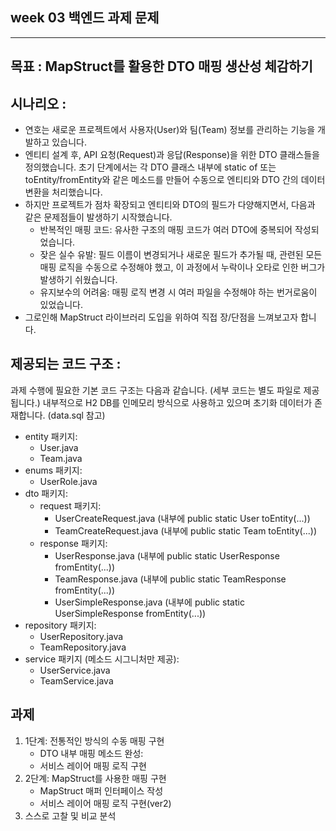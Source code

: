 ## week 03 백엔드 과제 문제

---

## 목표 : MapStruct를 활용한 DTO 매핑 생산성 체감하기

## 시나리오 :

- 연호는 새로운 프로젝트에서 사용자(User)와 팀(Team) 정보를 관리하는 기능을 개발하고 있습니다.
- 엔티티 설계 후, API 요청(Request)과 응답(Response)을 위한 DTO 클래스들을 정의했습니다. 초기 단계에서는 각 DTO 클래스 내부에 static of 또는 toEntity/fromEntity와
  같은 메소드를 만들어 수동으로 엔티티와 DTO 간의 데이터 변환을 처리했습니다.
- 하지만 프로젝트가 점차 확장되고 엔티티와 DTO의 필드가 다양해지면서, 다음과 같은 문제점들이 발생하기 시작했습니다.
    - 반복적인 매핑 코드: 유사한 구조의 매핑 코드가 여러 DTO에 중복되어 작성되었습니다.
    - 잦은 실수 유발: 필드 이름이 변경되거나 새로운 필드가 추가될 때, 관련된 모든 매핑 로직을 수동으로 수정해야 했고, 이 과정에서 누락이나 오타로 인한 버그가 발생하기 쉬웠습니다.
    - 유지보수의 어려움: 매핑 로직 변경 시 여러 파일을 수정해야 하는 번거로움이 있었습니다.
- 그로인해 MapStruct 라이브러리 도입을 위하여 직접 장/단점을 느껴보고자 합니다.

## 제공되는 코드 구조 :

과제 수행에 필요한 기본 코드 구조는 다음과 같습니다. (세부 코드는 별도 파일로 제공됩니다.)
내부적으로 H2 DB를 인메모리 방식으로 사용하고 있으며 초기화 데이터가 존재합니다. (data.sql 참고)

- entity 패키지:
    - User.java
    - Team.java
- enums 패키지:
    - UserRole.java
- dto 패키지:
    - request 패키지:
        - UserCreateRequest.java (내부에 public static User toEntity(...))
        - TeamCreateRequest.java (내부에 public static Team toEntity(...))
    - response 패키지:
        - UserResponse.java (내부에 public static UserResponse fromEntity(...))
        - TeamResponse.java (내부에 public static TeamResponse fromEntity(...))
        - UserSimpleResponse.java (내부에 public static UserSimpleResponse fromEntity(...))
- repository 패키지:
    - UserRepository.java
    - TeamRepository.java
- service 패키지 (메소드 시그니처만 제공):
    - UserService.java
    - TeamService.java

## 과제
1. 1단계: 전통적인 방식의 수동 매핑 구현
    - DTO 내부 매핑 메소드 완성:
    - 서비스 레이어 매핑 로직 구현
2. 2단계: MapStruct를 사용한 매핑 구현
    - MapStruct 매퍼 인터페이스 작성
    - 서비스 레이어 매핑 로직 구현(ver2)
3. 스스로 고찰 및 비교 분석